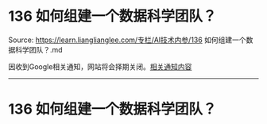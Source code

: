 # 136 如何组建一个数据科学团队？ 

Source: https://learn.lianglianglee.com/专栏/AI技术内参/136 如何组建一个数据科学团队？.md

因收到Google相关通知，网站将会择期关闭。[相关通知内容](https://lumendatabase.org/notices/44265620)

---

# 136 如何组建一个数据科学团队？
